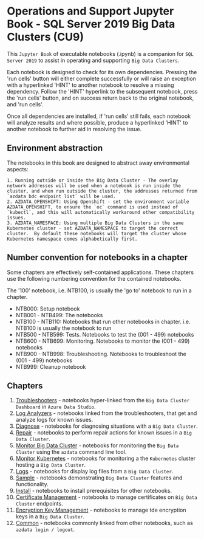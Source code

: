 # Operations and Support Jupyter Book - SQL Server 2019 Big Data Clusters (CU9)

This `Jupyter Book` of executable notebooks (.ipynb) is a companion for `SQL Server 2019` to assist in operating and supporting `Big Data Clusters`.

Each notebook is designed to check for its own dependencies.  Pressing the 'run cells' button will either complete successfully or will raise an exception with a hyperlinked 'HINT' to another notebook to resolve a missing dependency.  Follow the 'HINT' hyperlink to the subsequent notebook, press the 'run cells' button, and on success return back to the original notebook, and 'run cells'.

Once all dependencies are installed, if 'run cells' still fails, each notebook will analyze results and where possible, produce a hyperlinked 'HINT' to another notebook to further aid in resolving the issue.

## Environment abstraction

The notebooks in this book are designed to abstract away environmental aspects:

    1. Running outside or inside the Big Data Cluster - The overlay network addresses will be used when a notebook is run inside the cluster, and when run outside the cluster, the addresses returned from `azdata bdc endpoint list` will be used.
    2. AZDATA_OPENSHIFT: Using Openshift - set the environment variable AZDATA_OPENSHIFT, to ensure the `oc` command is used instead of `kubectl`, and this will automatically workaround other compatibility issues.
    3. AZDATA_NAMESPACE: Using multiple Big Data Clusters in the same Kubernetes cluster - set AZDATA_NAMESPACE to target the correct cluster.  By default these notebooks will target the cluster whose Kubernetes namespace comes alphabetically first.

## Number convention for notebooks in a chapter

Some chapters are effectively self-contained applications.  These chapters use the following numbering convention for the contained notebooks.

The '100' notebook, i.e. NTB100, is usually the 'go to' notebook to run in a chapter.

- NTB000: Setup notebook
- NTB001 - NTB499: The notebooks
- NTB100 - NTB110: Notebooks that run other notebooks in chapter.  i.e. NTB100 is usually the notebook to run
- NTB500 - NTB599: Tests.  Notebooks to test the (001 - 499) notebooks 
- NTB600 - NTB699: Monitoring.  Notebooks to monitor the (001 - 499) notebooks
- NTB900 - NTB998: Troubleshooting.  Notebooks to troubleshoot the (001 - 499) notebooks
- NTB999: Cleanup notebook

## Chapters

1. [Troubleshooters](troubleshooters/readme.md) - notebooks hyper-linked from the `Big Data Cluster Dashboard` in `Azure Data Studio`.
2. [Log Analyzers](log-analyzers/readme.md) - notebooks linked from the troubleshooters, that get and analyze logs for known issues.
3. [Diagnose](diagnose/readme.md) - notebooks for diagnosing situations with a `Big Data Cluster`.
4. [Repair](repair/readme.md) - notebooks to perform repair actions for known issues in a `Big Data Cluster`.
5. [Monitor Big Data Cluster](monitor-bdc/readme.md) - notebooks for monitoring the `Big Data Cluster` using the `azdata` command line tool.
6. [Monitor Kubernetes](monitor-k8s/readme.md) - notebooks for monitoring a the `Kubernetes` cluster hosting a `Big Data Cluster`.
7. [Logs](log-files/readme.md) - notebooks for display log files from a `Big Data Cluster`.
8. [Sample](sample/readme.md) - notebooks demonstrating `Big Data Cluster` features and functionality.
9. [Install](install/readme.md) - notebooks to install prerequisites for other notebooks.
10. [Certificate Management](cert-management/readme.md) - notebooks to manage certificates on `Big Data Cluster` endpoints.
11. [Encryption Key Management](tde/readme.md) - notebooks to manage tde encryption keys in a `Big Data Cluster`.
12. [Common](common/readme.md) - notebooks commonly linked from other notebooks, such as `azdata login / logout`.
